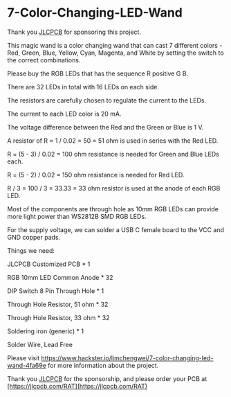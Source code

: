 # 7-Color-Changing-LED-Wand

Thank you [JLCPCB](https://jlcpcb.com/RAT) for sponsoring this project.

This magic wand is a color changing wand that can cast 7 different colors - Red, Green, Blue, Yellow, Cyan, Magenta, and White by setting the switch to the correct combinations.

Please buy the RGB LEDs that has the sequence R positive G B.

There are 32 LEDs in total with 16 LEDs on each side.

The resistors are carefully chosen to regulate the current to the LEDs.

The current to each LED color is 20 mA.

The voltage difference between the Red and the Green or Blue is 1 V.

A resistor of R = 1 / 0.02 = 50 = 51 ohm is used in series with the Red LED.

R = (5 - 3) / 0.02 = 100 ohm resistance is needed for Green and Blue LEDs each.

R = (5 - 2) / 0.02 = 150 ohm resistance is needed for Red LED.

R / 3 = 100 / 3 = 33.33 = 33 ohm resistor is used at the anode of each RGB LED.

Most of the components are through hole as 10mm RGB LEDs can provide more light power than WS2812B SMD RGB LEDs.

For the supply voltage, we can solder a USB C female board to the VCC and GND copper pads.

Things we need:

JLCPCB Customized PCB                         * 1

RGB 10mm LED Common Anode                     * 32

DIP Switch 8 Pin Through Hole                 * 1

Through Hole Resistor, 51 ohm                 * 32

Through Hole Resistor, 33 ohm                 * 32

Soldering iron (generic)                      * 1

Solder Wire, Lead Free

Please visit https://www.hackster.io/limchengwei/7-color-changing-led-wand-4fa69e for more information about the project.

Thank you [JLCPCB](https://jlcpcb.com/RAT) for the sponsorship, and please order your PCB at [https://jlcpcb.com/RAT](https://jlcpcb.com/RAT)
